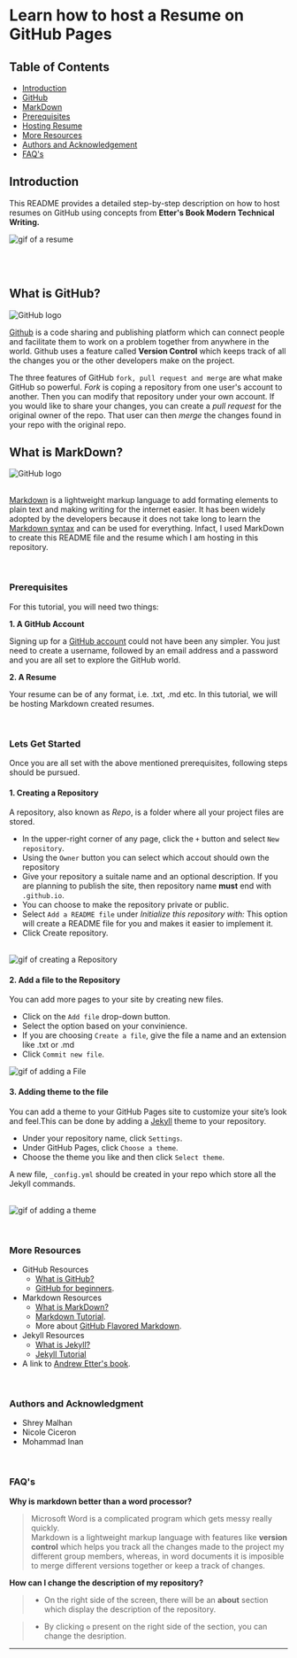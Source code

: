 # Learn how to host a Resume on GitHub Pages

## Table of Contents
* [Introduction](#introduction)
* [GitHub](#what-is-github) 
* [MarkDown](#what-is-markdown)
* [Prerequisites](#prerequisites)
* [Hosting Resume](#lets-get-started)
* [More Resources](#more-resources) 
* [Authors and Acknowledgement](#authors-and-acknowledgment)
* [FAQ's](#faqs)
## Introduction
This README provides a detailed step-by-step description on how to host resumes on GitHub using concepts from **Etter's Book  Modern Technical Writing.**

<img  src="resume.gif" alt="gif of a resume">

<br> <br>
## What is GitHub?

<img  src="gitLogopng.png" alt="GitHub logo">

[Github](https://www.youtube.com/watch?v=w3jLJU7DT5E&ab_channel=GitHub) is a code sharing and publishing platform which can connect people and facilitate them to work on a problem together from anywhere in the world. Github uses a feature called **Version Control** which keeps track of all the changes you or the other developers make on the project.

The three features of GitHub `fork, pull request and merge` are what make GitHub so powerful. *Fork* is coping a repository from one user's account to another. Then you can modify that repository under your own account. If you would like to share your changes, you can create a *pull request* for the original owner of the repo. That user can then *merge* the changes found in your repo with the original repo. 
</br>

## What is MarkDown?

<img src="markdown.gif" alt="GitHub logo">

</br>[Markdown](https://www.youtube.com/watch?v=f49LJV1i-_w&ab_channel=Codecademy) is a lightweight markup language to add formating elements to plain text and making writing for the internet easier. It has been widely adopted by the developers because it does not take long to learn the [Markdown syntax](https://www.markdowntutorial.com/) and can be used for everything. 
Infact, I used MarkDown to create this README file and the resume which I am hosting in this repository.

<br>

### Prerequisites

For this tutorial, you will need two things:

**1. A GitHub Account**

Signing up for a [GitHub account](https://github.com/) could not have been any simpler. You just need to create a username, followed by an email address and a password and you are all set to explore the GitHub world.

**2. A Resume**

Your resume can be of any format, i.e. .txt, .md etc. In this tutorial, we will be hosting Markdown created resumes.

<br>

### Lets Get Started

Once you are all set with the above mentioned prerequisites, following steps should be pursued. 

#### 1. Creating a Repository
A repository, also known as *Repo*, is a folder where all your project files are stored.

* In the upper-right corner of any page, click the `+` button and select `New repository`.
* Using the `Owner` button you can select which accout should own the repository
* Give your repository a suitale name and an optional description. If you are planning to publish the site, then repository name **must** end with `.github.io`.
* You can choose to make the repository private or public.
* Select `Add a README file` under *Initialize this repository with:* This option will create a README file for you and makes it easier to implement it.
* Click Create repository.
<br>
<img  src="createRepo.gif" alt="gif of creating a Repository">


#### 2. Add a file to the Repository
You can add more pages to your site by creating new files.
* Click on the `Add file` drop-down button.
* Select the option based on your convinience. 
* If you are choosing `Create a file`, give the file a name and an extension like .txt or .md
* Click `Commit new file`.

<img src="createFile.gif" alt="gif of adding a File"> 


#### 3. Adding theme to the file
You can add a theme to your GitHub Pages site to customize your site’s look and feel.This can be done by adding a [Jekyll](https://docs.github.com/en/free-pro-team@latest/github/working-with-github-pages/about-github-pages-and-jekyll) theme to your repository.  

* Under your repository name, click `Settings`.
* Under GitHub Pages, click `Choose a theme`.
* Choose the theme you like and then click `Select theme`.

A new file, `_config.yml` should be created in your repo which store all the Jekyll commands. 

<br> <img src="theme.gif" alt="gif of adding a theme"> 

<br>


### More Resources
* GitHub Resources
    * [What is GitHub?](https://www.youtube.com/watch?v=w3jLJU7DT5E&ab_channel=GitHub)
    * [GitHub for beginners](https://readwrite.com/2013/09/30/understanding-github-a-journey-for-beginners-part-1/).
* Markdown Resources
    * [What is MarkDown?](https://www.youtube.com/watch?v=f49LJV1i-_w&ab_channel=Codecademy)
    * [Markdown Tutorial](https://www.markdowntutorial.com/).
    * More about [GitHub Flavored Markdown](https://github.github.com/gfm/).
* Jekyll Resources
    * [What is Jekyll?](https://www.youtube.com/watch?v=T1itpPvFWHI&list=PLLAZ4kZ9dFpOPV5C5Ay0pHaa0RJFhcmcB&ab_channel=MikeDane)
    * [Jekyll Tutorial](https://www.youtube.com/playlist?list=PLLAZ4kZ9dFpOPV5C5Ay0pHaa0RJFhcmcB)
* A link to [Andrew Etter's book](https://www.amazon.ca/Modern-Technical-Writing-Introduction-Documentation-ebook/dp/B01A2QL9SS).


<br>

### Authors and Acknowledgment
* Shrey Malhan
* Nicole Ciceron
* Mohammad Inan

<br>

### FAQ's
**Why is markdown better than a word processor?**
> Microsoft Word is a complicated program which gets messy really quickly.   
> Markdown is a lightweight markup language with features like **version control** which helps you track all the changes made to the project my different group members, whereas, in word documents it is imposible to merge different versions together or keep a track of changes. 

**How can I change the description of my repository?**

> * On the right side of the screen, there will be an **about** section which display the description of the repository. 

> * By clicking `⚙️` present on the right side of the section, you can change the desription.

---


